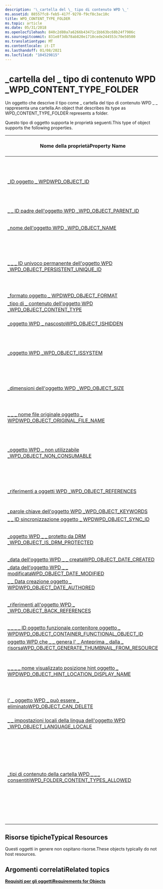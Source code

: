 ```yaml
---
description: '\_cartella del \_ tipo di contenuto WPD \_'
ms.assetid: 88557fc8-feb5-417f-9278-f9cf8c3ac10c
title: WPD_CONTENT_TYPE_FOLDER
ms.topic: article
ms.date: 05/31/2018
ms.openlocfilehash: 840c2d80a7a6266b43471c1bb63bc68b24f7986c
ms.sourcegitcommit: 831e8f3db78ab820e1710cede244553c70e50500
ms.translationtype: MT
ms.contentlocale: it-IT
ms.lasthandoff: 01/08/2021
ms.locfileid: "104529815"
---
```

# <a name="wpd_content_type_folder"></a><span data-ttu-id="07e98-103">\_cartella del \_ tipo di contenuto WPD \_</span><span class="sxs-lookup"><span data-stu-id="07e98-103">WPD\_CONTENT\_TYPE\_FOLDER</span></span>

<span data-ttu-id="07e98-104">Un oggetto che descrive il tipo come \_ cartella del tipo di contenuto WPD \_ \_ rappresenta una cartella.</span><span class="sxs-lookup"><span data-stu-id="07e98-104">An object that describes its type as WPD\_CONTENT\_TYPE\_FOLDER represents a folder.</span></span>

<span data-ttu-id="07e98-105">Questo tipo di oggetto supporta le proprietà seguenti.</span><span class="sxs-lookup"><span data-stu-id="07e98-105">This type of object supports the following properties.</span></span>



| <span data-ttu-id="07e98-106">Nome della proprietà</span><span class="sxs-lookup"><span data-stu-id="07e98-106">Property Name</span></span>                                                                                                         | <span data-ttu-id="07e98-107">Obbligatorio o facoltativo</span><span class="sxs-lookup"><span data-stu-id="07e98-107">Required or Optional</span></span>                                                                                                                                                          |
|-----------------------------------------------------------------------------------------------------------------------|-------------------------------------------------------------------------------------------------------------------------------------------------------------------------------|
| [<span data-ttu-id="07e98-108">\_ID oggetto \_ WPD</span><span class="sxs-lookup"><span data-stu-id="07e98-108">WPD\_OBJECT\_ID</span></span>](object-properties.md)                                                                | <span data-ttu-id="07e98-109">Obbligatorio, di sola lettura.</span><span class="sxs-lookup"><span data-stu-id="07e98-109">Required, read-only.</span></span> <span data-ttu-id="07e98-110">Un client non può impostare questa proprietà, anche in fase di creazione.</span><span class="sxs-lookup"><span data-stu-id="07e98-110">A client cannot set this property, even at creation time.</span></span>                                                                                                |
| [<span data-ttu-id="07e98-111">\_ \_ ID padre dell'oggetto WPD \_</span><span class="sxs-lookup"><span data-stu-id="07e98-111">WPD\_OBJECT\_PARENT\_ID</span></span>](object-properties.md)                                                 | <span data-ttu-id="07e98-112">Obbligatorio.</span><span class="sxs-lookup"><span data-stu-id="07e98-112">Required.</span></span>                                                                                                                                                                     |
| [<span data-ttu-id="07e98-113">\_nome dell'oggetto WPD \_</span><span class="sxs-lookup"><span data-stu-id="07e98-113">WPD\_OBJECT\_NAME</span></span>](object-properties.md)                                                            | <span data-ttu-id="07e98-114">Obbligatorio se l'oggetto rappresenta un file.</span><span class="sxs-lookup"><span data-stu-id="07e98-114">Required if the object represents a file.</span></span>                                                                                                                                     |
| [<span data-ttu-id="07e98-115">\_ \_ \_ ID univoco permanente dell'oggetto WPD \_</span><span class="sxs-lookup"><span data-stu-id="07e98-115">WPD\_OBJECT\_PERSISTENT\_UNIQUE\_ID</span></span>](object-properties.md)                          | <span data-ttu-id="07e98-116">Obbligatorio, di sola lettura.</span><span class="sxs-lookup"><span data-stu-id="07e98-116">Required, read-only.</span></span> <span data-ttu-id="07e98-117">Un client non può impostare questa proprietà, anche in fase di creazione.</span><span class="sxs-lookup"><span data-stu-id="07e98-117">A client cannot set this property, even at creation time.</span></span>                                                                                                |
| [<span data-ttu-id="07e98-118">\_formato oggetto \_ WPD</span><span class="sxs-lookup"><span data-stu-id="07e98-118">WPD\_OBJECT\_FORMAT</span></span>](object-properties.md)                                                        | <span data-ttu-id="07e98-119">Obbligatorio.</span><span class="sxs-lookup"><span data-stu-id="07e98-119">Required.</span></span>                                                                                                                                                                     |
| [<span data-ttu-id="07e98-120">\_tipo di \_ contenuto dell'oggetto WPD \_</span><span class="sxs-lookup"><span data-stu-id="07e98-120">WPD\_OBJECT\_CONTENT\_TYPE</span></span>](object-properties.md)                                           | <span data-ttu-id="07e98-121">Obbligatorio.</span><span class="sxs-lookup"><span data-stu-id="07e98-121">Required.</span></span>                                                                                                                                                                     |
| [<span data-ttu-id="07e98-122">\_oggetto WPD \_ nascosto</span><span class="sxs-lookup"><span data-stu-id="07e98-122">WPD\_OBJECT\_ISHIDDEN</span></span>](object-properties.md)                                                    | <span data-ttu-id="07e98-123">Obbligatorio se l'oggetto è nascosto.</span><span class="sxs-lookup"><span data-stu-id="07e98-123">Required if the object is hidden.</span></span>                                                                                                                                             |
| [<span data-ttu-id="07e98-124">\_oggetto WPD \_</span><span class="sxs-lookup"><span data-stu-id="07e98-124">WPD\_OBJECT\_ISSYSTEM</span></span>](object-properties.md)                                                    | <span data-ttu-id="07e98-125">Obbligatorio se l'oggetto è un oggetto di sistema (rappresenta un file di sistema).</span><span class="sxs-lookup"><span data-stu-id="07e98-125">Required if the object is a system object (represents a system file).</span></span>                                                                                                         |
| [<span data-ttu-id="07e98-126">\_dimensioni dell'oggetto WPD \_</span><span class="sxs-lookup"><span data-stu-id="07e98-126">WPD\_OBJECT\_SIZE</span></span>](object-properties.md)                                                            | <span data-ttu-id="07e98-127">Obbligatorio se l'oggetto ha almeno una risorsa.</span><span class="sxs-lookup"><span data-stu-id="07e98-127">Required if the object has at least one resource.</span></span>                                                                                                                             |
| [<span data-ttu-id="07e98-128">\_ \_ \_ nome file originale oggetto \_ WPD</span><span class="sxs-lookup"><span data-stu-id="07e98-128">WPD\_OBJECT\_ORIGINAL\_FILE\_NAME</span></span>](object-properties.md)                              | <span data-ttu-id="07e98-129">Obbligatorio se l'oggetto rappresenta un file.</span><span class="sxs-lookup"><span data-stu-id="07e98-129">Required if the object represents a file.</span></span>                                                                                                                                     |
| [<span data-ttu-id="07e98-130">\_oggetto WPD \_ non utilizzabile \_</span><span class="sxs-lookup"><span data-stu-id="07e98-130">WPD\_OBJECT\_NON\_CONSUMABLE</span></span>](object-properties.md)                                       | <span data-ttu-id="07e98-131">Consigliato se l'oggetto non è destinato all'utilizzo da parte del dispositivo.</span><span class="sxs-lookup"><span data-stu-id="07e98-131">Recommended if the object is not meant for consumption by the device.</span></span>                                                                                                         |
| [<span data-ttu-id="07e98-132">\_riferimenti a oggetti WPD \_</span><span class="sxs-lookup"><span data-stu-id="07e98-132">WPD\_OBJECT\_REFERENCES</span></span>](object-properties.md)                                                | <span data-ttu-id="07e98-133">Obbligatorio se l'oggetto contiene riferimenti ad altri oggetti.</span><span class="sxs-lookup"><span data-stu-id="07e98-133">Required if the object has references to other objects.</span></span>                                                                                                                       |
| [<span data-ttu-id="07e98-134">\_parole chiave dell'oggetto WPD \_</span><span class="sxs-lookup"><span data-stu-id="07e98-134">WPD\_OBJECT\_KEYWORDS</span></span>](object-properties.md)                                                    | <span data-ttu-id="07e98-135">facoltativo.</span><span class="sxs-lookup"><span data-stu-id="07e98-135">Optional.</span></span>                                                                                                                                                                     |
| [<span data-ttu-id="07e98-136">\_ \_ ID sincronizzazione oggetto \_ WPD</span><span class="sxs-lookup"><span data-stu-id="07e98-136">WPD\_OBJECT\_SYNC\_ID</span></span>](object-properties.md)                                                     | <span data-ttu-id="07e98-137">facoltativo.</span><span class="sxs-lookup"><span data-stu-id="07e98-137">Optional.</span></span>                                                                                                                                                                     |
| [<span data-ttu-id="07e98-138">\_oggetto WPD \_ \_ protetto da DRM \_</span><span class="sxs-lookup"><span data-stu-id="07e98-138">WPD\_OBJECT\_IS\_DRM\_PROTECTED</span></span>](object-properties.md)                                  | <span data-ttu-id="07e98-139">Obbligatorio se l'oggetto è protetto dalla tecnologia DRM.</span><span class="sxs-lookup"><span data-stu-id="07e98-139">Required if the object is protected by DRM technology.</span></span>                                                                                                                        |
| [<span data-ttu-id="07e98-140">\_data dell'oggetto WPD \_ \_ creata</span><span class="sxs-lookup"><span data-stu-id="07e98-140">WPD\_OBJECT\_DATE\_CREATED</span></span>](object-properties.md)                                           | <span data-ttu-id="07e98-141">facoltativo.</span><span class="sxs-lookup"><span data-stu-id="07e98-141">Optional.</span></span>                                                                                                                                                                     |
| [<span data-ttu-id="07e98-142">\_data dell'oggetto WPD \_ \_ modificata</span><span class="sxs-lookup"><span data-stu-id="07e98-142">WPD\_OBJECT\_DATE\_MODIFIED</span></span>](object-properties.md)                                         | <span data-ttu-id="07e98-143">Consigliato.</span><span class="sxs-lookup"><span data-stu-id="07e98-143">Recommended.</span></span>                                                                                                                                                                  |
| [<span data-ttu-id="07e98-144">\_ \_ Data creazione oggetto \_ WPD</span><span class="sxs-lookup"><span data-stu-id="07e98-144">WPD\_OBJECT\_DATE\_AUTHORED</span></span>](object-properties.md)                                         | <span data-ttu-id="07e98-145">facoltativo.</span><span class="sxs-lookup"><span data-stu-id="07e98-145">Optional.</span></span>                                                                                                                                                                     |
| [<span data-ttu-id="07e98-146">\_riferimenti all'oggetto WPD \_ \_</span><span class="sxs-lookup"><span data-stu-id="07e98-146">WPD\_OBJECT\_BACK\_REFERENCES</span></span>](object-properties.md)                                                                | <span data-ttu-id="07e98-147">Consigliato se un altro oggetto fa riferimento all'oggetto.</span><span class="sxs-lookup"><span data-stu-id="07e98-147">Recommended if the object is referenced by another object.</span></span>                                                                                                                    |
| [<span data-ttu-id="07e98-148">\_ \_ \_ \_ ID oggetto funzionale contenitore oggetto \_ WPD</span><span class="sxs-lookup"><span data-stu-id="07e98-148">WPD\_OBJECT\_CONTAINER\_FUNCTIONAL\_OBJECT\_ID</span></span>](object-properties.md)     | <span data-ttu-id="07e98-149">facoltativo.</span><span class="sxs-lookup"><span data-stu-id="07e98-149">Optional.</span></span>                                                                                                                                                                     |
| [<span data-ttu-id="07e98-150">oggetto WPD che \_ \_ genera l' \_ Anteprima \_ dalla \_ risorsa</span><span class="sxs-lookup"><span data-stu-id="07e98-150">WPD\_OBJECT\_GENERATE\_THUMBNAIL\_FROM\_RESOURCE</span></span>](object-properties.md) | <span data-ttu-id="07e98-151">facoltativo.</span><span class="sxs-lookup"><span data-stu-id="07e98-151">Optional.</span></span>                                                                                                                                                                     |
| [<span data-ttu-id="07e98-152">\_ \_ \_ \_ nome visualizzato posizione hint oggetto \_ WPD</span><span class="sxs-lookup"><span data-stu-id="07e98-152">WPD\_OBJECT\_HINT\_LOCATION\_DISPLAY\_NAME</span></span>](miscellaneous-properties.md)      | <span data-ttu-id="07e98-153">Consigliato se l'oggetto viene identificato come posizione di hint.</span><span class="sxs-lookup"><span data-stu-id="07e98-153">Recommended if the object is identified as a hint location.</span></span>                                                                                                                   |
| [<span data-ttu-id="07e98-154">l' \_ oggetto WPD \_ può essere \_ eliminato</span><span class="sxs-lookup"><span data-stu-id="07e98-154">WPD\_OBJECT\_CAN\_DELETE</span></span>](object-properties.md)                                                                     | <span data-ttu-id="07e98-155">Obbligatorio se l'oggetto non può essere eliminato.</span><span class="sxs-lookup"><span data-stu-id="07e98-155">Required if the object cannot be deleted.</span></span>                                                                                                                                     |
| [<span data-ttu-id="07e98-156">\_ \_ impostazioni locali della lingua dell'oggetto WPD \_</span><span class="sxs-lookup"><span data-stu-id="07e98-156">WPD\_OBJECT\_LANGUAGE\_LOCALE</span></span>](object-properties.md)                                                                | <span data-ttu-id="07e98-157">facoltativo.</span><span class="sxs-lookup"><span data-stu-id="07e98-157">Optional.</span></span>                                                                                                                                                                     |
| [<span data-ttu-id="07e98-158">\_tipi di contenuto della cartella WPD \_ \_ \_ consentiti</span><span class="sxs-lookup"><span data-stu-id="07e98-158">WPD\_FOLDER\_CONTENT\_TYPES\_ALLOWED</span></span>](miscellaneous-properties.md)                 | <span data-ttu-id="07e98-159">facoltativo.</span><span class="sxs-lookup"><span data-stu-id="07e98-159">Optional.</span></span> <span data-ttu-id="07e98-160">Se non è incluso, la cartella può accettare qualsiasi tipo di contenuto.</span><span class="sxs-lookup"><span data-stu-id="07e98-160">If not included, the folder can accept any content types.</span></span> <span data-ttu-id="07e98-161">Se incluso, e la raccolta è vuota, l'applicazione non è in grado di creare oggetti figlio all'interno di tale cartella.</span><span class="sxs-lookup"><span data-stu-id="07e98-161">If included, and the collection is empty, the application cannot create child objects within that folder.</span></span> |



 

## <a name="typical-resources"></a><span data-ttu-id="07e98-162">Risorse tipiche</span><span class="sxs-lookup"><span data-stu-id="07e98-162">Typical Resources</span></span>

<span data-ttu-id="07e98-163">Questi oggetti in genere non ospitano risorse.</span><span class="sxs-lookup"><span data-stu-id="07e98-163">These objects typically do not host resources.</span></span>

## <a name="related-topics"></a><span data-ttu-id="07e98-164">Argomenti correlati</span><span class="sxs-lookup"><span data-stu-id="07e98-164">Related topics</span></span>

<dl> <dt>

[<span data-ttu-id="07e98-165">**Requisiti per gli oggetti**</span><span class="sxs-lookup"><span data-stu-id="07e98-165">**Requirements for Objects**</span></span>](requirements-for-objects.md)
</dt> </dl>

 

 



